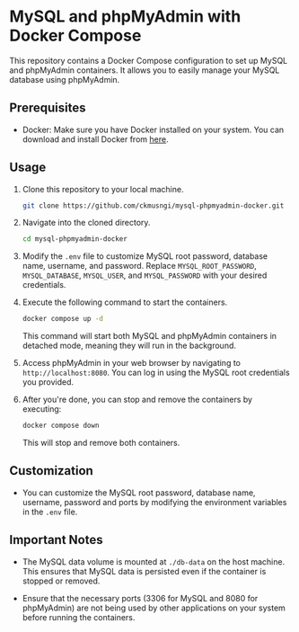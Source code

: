 # MySQL and phpMyAdmin with Docker Compose

This repository contains a Docker Compose configuration to set up MySQL and phpMyAdmin containers. It allows you to easily manage your MySQL database using phpMyAdmin.

## Prerequisites

- Docker: Make sure you have Docker installed on your system. You can download and install Docker from [here](https://www.docker.com/get-started).

## Usage

1. Clone this repository to your local machine.

    ```bash
    git clone https://github.com/ckmusngi/mysql-phpmyadmin-docker.git
    ```

2. Navigate into the cloned directory.

    ```bash
    cd mysql-phpmyadmin-docker
    ```

3. Modify the `.env` file to customize MySQL root password, database name, username, and password. Replace `MYSQL_ROOT_PASSWORD`, `MYSQL_DATABASE`, `MYSQL_USER`, and `MYSQL_PASSWORD` with your desired credentials.

4. Execute the following command to start the containers.

    ```bash
    docker compose up -d
    ```

    This command will start both MySQL and phpMyAdmin containers in detached mode, meaning they will run in the background.

5. Access phpMyAdmin in your web browser by navigating to `http://localhost:8080`. You can log in using the MySQL root credentials you provided.

6. After you're done, you can stop and remove the containers by executing:

    ```bash
    docker compose down
    ```

    This will stop and remove both containers.

## Customization

- You can customize the MySQL root password, database name, username, password and ports by modifying the environment variables in the `.env` file.

## Important Notes

- The MySQL data volume is mounted at `./db-data` on the host machine. This ensures that MySQL data is persisted even if the container is stopped or removed.

- Ensure that the necessary ports (3306 for MySQL and 8080 for phpMyAdmin) are not being used by other applications on your system before running the containers.